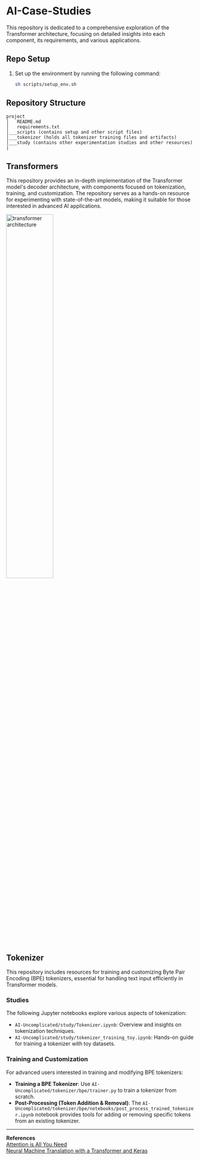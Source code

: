 # AI-Case-Studies

This repository is dedicated to a comprehensive exploration of the Transformer architecture, focusing on detailed insights into each component, its requirements, and various applications.

## Repo Setup
1) Set up the environment by running the following command:
   ```bash
   sh scripts/setup_env.sh
   ```

## Repository Structure
```
project
│   README.md
│   requirements.txt
│___scripts (contains setup and other script files)
│___tokenizer (holds all tokenizer training files and artifacts)
│___study (contains other experimentation studies and other resources)
|
```

## Transformers
This repository provides an in-depth implementation of the Transformer model's decoder architecture, with components focused on tokenization, training, and customization. The repository serves as a hands-on resource for experimenting with state-of-the-art models, making it suitable for those interested in advanced AI applications.


<img src="https://miro.medium.com/v2/resize:fit:4800/format:webp/1*Mt09UTRNbV88dvl8mJ8NzQ.png" alt="transformer architecture" style="width:50%;"/>


## Tokenizer
This repository includes resources for training and customizing Byte Pair Encoding (BPE) tokenizers, essential for handling text input efficiently in Transformer models.

### Studies
The following Jupyter notebooks explore various aspects of tokenization:

- `AI-Uncomplicated/study/Tokenizer.ipynb`: Overview and insights on tokenization techniques.
- `AI-Uncomplicated/study/tokenizer_training_toy.ipynb`: Hands-on guide for training a tokenizer with toy datasets.

### Training and Customization
For advanced users interested in training and modifying BPE tokenizers:

- **Training a BPE Tokenizer**: Use `AI-Uncomplicated/tokenizer/bpe/trainer.py` to train a tokenizer from scratch.
- **Post-Processing (Token Addition & Removal)**: The `AI-Uncomplicated/tokenizer/bpe/notebooks/post_process_trained_tokenizer.ipynb` notebook provides tools for adding or removing specific tokens from an existing tokenizer.


---
**References**  
[Attention is All You Need](https://arxiv.org/abs/1706.03762)  
[Neural Machine Translation with a Transformer and Keras](https://www.tensorflow.org/text/tutorials/transformer)